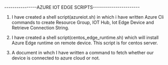 ----------------AZURE IOT EDGE SCRIPTS-----------------------

1. I have created a shell script(azureiot.sh) in which i have written Azure Cli commands to create Resource Group, IOT Hub, Iot Edge Device and Retrieve Connection String.

2. I have created a shell script(centos_edge_runtime.sh) which will install Azure Edge runtime on remote device. This script is for centos server.
 
3. A document in whch I have written a command to fetch whether our device is connected to azure cloud or not.

